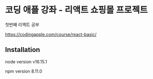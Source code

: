 # 코딩 애플 강좌 - 리액트 쇼핑몰 프로젝트

첫번째 리액트 공부 

https://codingapple.com/course/react-basic/

## Installation

node version v16.15.1

npm version 8.11.0
